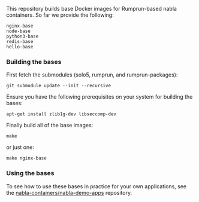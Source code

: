 
This repository builds base Docker images for Rumprun-based nabla
containers.  So far we provide the following:

    nginx-base
    node-base
    python3-base
    redis-base
    hello-base

### Building the bases

First fetch the submodules (solo5, rumprun, and rumprun-packages):
```
git submodule update --init --recursive
```

Ensure you have the following prerequisites on your system for
building the bases:
```
apt-get install zlib1g-dev libseccomp-dev
```

Finally build all of the base images:
```
make
```
or just one:
```
make nginx-base
```


### Using the bases

To see how to use these bases in practice for your own applications,
see the
[nabla-containers/nabla-demo-apps](https://github.com/nabla-containers/nabla-demo-apps)
repository.
